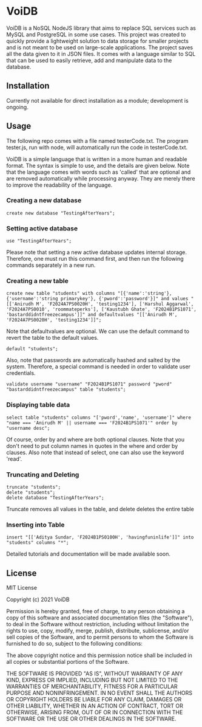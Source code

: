 # VoiDB

VoiDB is a NoSQL NodeJS library that aims to replace SQL services such as MySQL and PostgreSQL in some use cases. This project was created to quickly provide a lightweight solution to data storage for smaller projects and is not meant to be used on large-scale applications.
The project saves all the data given to it in JSON files. It comes with a language similar to SQL that can be used to easily retrieve, add and manipulate data to the database.

## Installation

Currently not available for direct installation as a module; development is ongoing. 

## Usage

The following repo comes with a file named testerCode.txt. The program tester.js, run with node, will automatically run the code in testerCode.txt.

VoiDB is a simple language that is written in a more human and readable format. The syntax is simple to use, and the details are given below. Note that the language comes with words such as 'called' that are optional and are removed automatically while processing anyway. They are merely there to improve the readability of the language. 

### Creating a new database
```
create new database "TestingAfterYears";
```

### Setting active database
```
use "TestingAfterYears";
```
Please note that setting a new active database updates internal storage. Therefore, one must run this command first, and then run the following commands separately in a new run.

### Creating a new table
```
create new table "students" with columns "[{'name':'string'}, {'username':'string primarykey'}, {'pword':'password'}]" and values "[['Anirudh M', 'F2024A7PS0020H', 'testing1234'], ['Harshul Aggarwal', 'F2024A7PS0010', 'roommateperks'], ['Kaustubh Ghate', 'F2024B1PS1071', 'bastarddidntfreezecampus']]" and defaultvalues "[['Anirudh M', 'F2024A7PS0020H', 'testing1234']]";
```
Note that defaultvalues are optional. We can use the default command to revert the table to the default values.
```
default "students";
```
Also, note that passwords are automatically hashed and salted by the system. Therefore, a special command is needed in order to validate user credentials.
```
validate username "username" "F2024B1PS1071" password "pword" "bastarddidntfreezecampus" table "students";
```

### Displaying table data
```
select table "students" columns "['pword','name', 'username']" where "name === 'Anirudh M' || username === 'F2024B1PS1071'" order by "username desc";
```
Of course, order by and where are both optional clauses. Note that you don't need to put column names in quotes in the where and order by clauses.
Also note that instead of select, one can also use the keyword 'read'.

### Truncating and Deleting
```
truncate "students";
delete "students";
delete database "TestingAfterYears";
```
Truncate removes all values in the table, and delete deletes the entire table

### Inserting into Table
```
insert "[['Aditya Sundar, 'F2024B1PS0100H', 'havingfuninlife']]" into "students" columns "*";
```

Detailed tutorials and documentation will be made available soon.


## License

MIT License

Copyright (c) 2021 VoiDB

Permission is hereby granted, free of charge, to any person obtaining a copy
of this software and associated documentation files (the "Software"), to deal
in the Software without restriction, including without limitation the rights
to use, copy, modify, merge, publish, distribute, sublicense, and/or sell
copies of the Software, and to permit persons to whom the Software is
furnished to do so, subject to the following conditions:

The above copyright notice and this permission notice shall be included in all
copies or substantial portions of the Software.

THE SOFTWARE IS PROVIDED "AS IS", WITHOUT WARRANTY OF ANY KIND, EXPRESS OR
IMPLIED, INCLUDING BUT NOT LIMITED TO THE WARRANTIES OF MERCHANTABILITY,
FITNESS FOR A PARTICULAR PURPOSE AND NONINFRINGEMENT. IN NO EVENT SHALL THE
AUTHORS OR COPYRIGHT HOLDERS BE LIABLE FOR ANY CLAIM, DAMAGES OR OTHER
LIABILITY, WHETHER IN AN ACTION OF CONTRACT, TORT OR OTHERWISE, ARISING FROM,
OUT OF OR IN CONNECTION WITH THE SOFTWARE OR THE USE OR OTHER DEALINGS IN THE
SOFTWARE.
